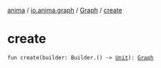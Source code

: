 [anima](../../index.md) / [io.anima.graph](../index.md) / [Graph](index.md) / [create](./create.md)

# create

`fun create(builder: Builder.() -> `[`Unit`](https://kotlinlang.org/api/latest/jvm/stdlib/kotlin/-unit/index.html)`): `[`Graph`](index.md)